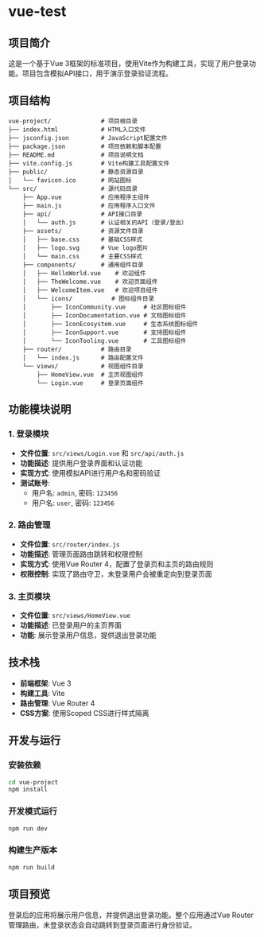 # vue-test

## 项目简介

这是一个基于Vue 3框架的标准项目，使用Vite作为构建工具，实现了用户登录功能。项目包含模拟API接口，用于演示登录验证流程。

## 项目结构

```
vue-project/              # 项目根目录
├── index.html            # HTML入口文件
├── jsconfig.json         # JavaScript配置文件
├── package.json          # 项目依赖和脚本配置
├── README.md             # 项目说明文档
├── vite.config.js        # Vite构建工具配置文件
├── public/               # 静态资源目录
│   └── favicon.ico       # 网站图标
└── src/                  # 源代码目录
    ├── App.vue           # 应用程序主组件
    ├── main.js           # 应用程序入口文件
    ├── api/              # API接口目录
    │   └── auth.js       # 认证相关的API（登录/登出）
    ├── assets/           # 资源文件目录
    │   ├── base.css      # 基础CSS样式
    │   ├── logo.svg      # Vue logo图片
    │   └── main.css      # 主要CSS样式
    ├── components/       # 通用组件目录
    │   ├── HelloWorld.vue    # 欢迎组件
    │   ├── TheWelcome.vue    # 欢迎页面组件
    │   ├── WelcomeItem.vue   # 欢迎项目组件
    │   └── icons/           # 图标组件目录
    │       ├── IconCommunity.vue     # 社区图标组件
    │       ├── IconDocumentation.vue # 文档图标组件
    │       ├── IconEcosystem.vue     # 生态系统图标组件
    │       ├── IconSupport.vue       # 支持图标组件
    │       └── IconTooling.vue       # 工具图标组件
    ├── router/           # 路由目录
    │   └── index.js      # 路由配置文件
    └── views/            # 视图组件目录
        ├── HomeView.vue  # 主页视图组件
        └── Login.vue     # 登录页面组件
```

## 功能模块说明

### 1. 登录模块

- **文件位置**: `src/views/Login.vue` 和 `src/api/auth.js`
- **功能描述**: 提供用户登录界面和认证功能
- **实现方式**: 使用模拟API进行用户名和密码验证
- **测试账号**:
  - 用户名: `admin`, 密码: `123456`
  - 用户名: `user`, 密码: `123456`

### 2. 路由管理

- **文件位置**: `src/router/index.js`
- **功能描述**: 管理页面路由跳转和权限控制
- **实现方式**: 使用Vue Router 4，配置了登录页和主页的路由规则
- **权限控制**: 实现了路由守卫，未登录用户会被重定向到登录页面

### 3. 主页模块

- **文件位置**: `src/views/HomeView.vue`
- **功能描述**: 已登录用户的主页界面
- **功能**: 展示登录用户信息，提供退出登录功能

## 技术栈

- **前端框架**: Vue 3
- **构建工具**: Vite
- **路由管理**: Vue Router 4
- **CSS方案**: 使用Scoped CSS进行样式隔离

## 开发与运行

### 安装依赖

```bash
cd vue-project
npm install
```

### 开发模式运行

```bash
npm run dev
```

### 构建生产版本

```bash
npm run build
```

## 项目预览

登录后的应用将展示用户信息，并提供退出登录功能。整个应用通过Vue Router管理路由，未登录状态会自动跳转到登录页面进行身份验证。